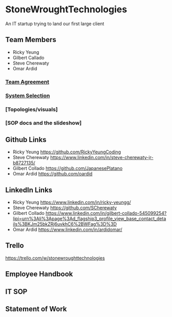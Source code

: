 # StoneWroughtTechnologies
An IT startup trying to land our first large client

## Team Members
* Ricky Yeung 
* Gilbert Callado 
* Steve Cherewaty 
* Omar Ardid
### [Team Agreement](https://docs.google.com/document/d/1WsJZxQcITUzdnGTcraVENbFdZm1JytgdIBLLN0e1gM4/edit)
### [System Selection](https://docs.google.com/document/d/13z9ZliGQQvXgbIUF8N2w9eJYq4QD4ny-KJ6w84K7cGI/edit)
### [Topologies/visuals]
### [SOP docs and the slideshow]

## Github Links 
* Ricky Yeung https://github.com/RickyYeungCoding 
* Steve Cherewaty https://www.linkedin.com/in/steve-cherewaty-jr-b8727135/
* Gilbert Collado https://github.com/JapanesePlatano
* Omar Ardid https://github.com/oardid

## LinkedIn Links 
* Ricky Yeung https://www.linkedin.com/in/ricky-yeungg/
* Steve Cherewaty https://github.com/SCherewaty
* Gilbert Collado https://www.linkedin.com/in/gilbert-collado-545099254?lipi=urn%3Ali%3Apage%3Ad_flagship3_profile_view_base_contact_details%3BKJm25bkZRj6uvkhC6%2BWFag%3D%3D
* Omar Ardid https://www.linkedin.com/in/ardidomar/

## Trello
https://trello.com/w/stonewroughttechnologies

## Employee Handbook

## IT SOP

## Statement of Work

